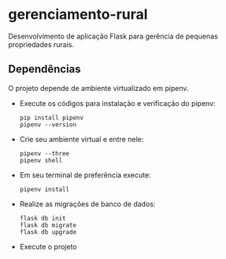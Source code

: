 # gerenciamento-rural

Desenvolvimento de aplicação Flask para gerência de pequenas propriedades rurais.

## Dependências
O projeto depende de ambiente virtualizado em pipenv.
* Execute os códigos para instalação e verificação do pipenv:
  ```
  pip install pipenv
  pipenv --version
  ```
* Crie seu ambiente virtual e entre nele:
  ```
  pipenv --three
  pipenv shell
  ```
* Em seu terminal de preferência execute:
  ```
  pipenv install
  ```

* Realize as migrações de banco de dados:
  ```
  flask db init
  flask db migrate
  flask db upgrade
  ```

* Execute o projeto

